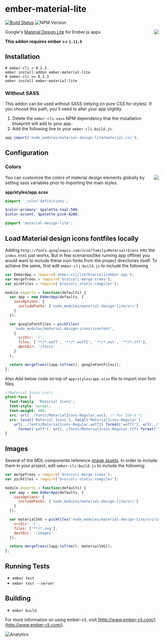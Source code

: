 # ember-material-lite

[![Build Status](https://travis-ci.org/mike-north/ember-material-lite.svg?branch=master)](https://travis-ci.org/mike-north/ember-material-lite)
![NPM Version](https://img.shields.io/npm/v/ember-material-lite.svg)

<img src="http://i57.tinypic.com/ic6cdy.png" align="right" />

Google's [Material Design Lite](http://www.getmdl.io/) for Ember.js apps

**This addon requires ember >= `1.11.0`**

## Installation

```
# ember-cli < 0.2.3
ember install:addon ember-material-lite
# ember-cli >= 0.2.3
ember install ember-material-lite
```

### Without SASS

This addon can be used without SASS (relying on pure CSS for styles). If you choose this path, you'll need to alter your app slightly.

1. Delete the `ember-cli-sass` NPM dependency that the installation blueprint will add to your app.
2. Add the following line to your `ember-cli-build.js`.

```js
app.import('node_modules/material-design-lite/material.css');
```

## Configuration

### Colors

<img src="http://i59.tinypic.com/ih4lro.png" align="right" />

You can customize the colors of material design elements globally by setting sass variables prior to importing the main styles.

**app/styles/app.scss**

```scss
@import '_color-definitions';

$color-primary: $palette-teal-500;
$color-accent: $palette-pink-A200;

@import 'material-design-lite';
```

## Load Material design icons fontfiles locally

Adding `http://fonts.googleapis.com/icon?family=Material+Icons` into the `index.html` just works.
But in few scenarios(like running app offline) you would want to include these icon fonts from the project directories itself.
To achieve the same, first edit `ember-cli-build.js` to include the following

```js
var EmberApp = require('ember-cli/lib/broccoli/ember-app');
var mergeTrees = require('broccoli-merge-trees');
var pickFiles = require('broccoli-static-compiler');

module.exports = function(defaults) {
  var app = new EmberApp(defaults, {
    sassOptions: {
      includePaths: ['node_modules/material-design-lite/src']
    }
  });

  var googleFontFiles = pickFiles(
    'node_modules/material-design-icons/iconfont',
    {
      srcDir: '/',
      files: ['**/*.woff', '**/*.woff2', '**/*.eot', '**/*.ttf'],
      destDir: '/fonts'
    }
  );

  return mergeTrees([app.toTree(), googleFontFiles]);
};
```

Also Add below code on top of `app/styles/app.scss` file to import icon font files.

```css
/*Material Icons css*/
@font-face {
  font-family: 'Material Icons';
  font-style: normal;
  font-weight: 400;
  src: url(../fonts/MaterialIcons-Regular.eot); /* For IE6-8 */
  src: local('Material Icons'), local('MaterialIcons-Regular'),
    url(../fonts/MaterialIcons-Regular.woff2) format('woff2'), url(../fonts/MaterialIcons-Regular.woff)
      format('woff'), url(../fonts/MaterialIcons-Regular.ttf) format('truetype');
}
```

## Images

Several of the MDL components reference [image assets](https://github.com/google/material-design-lite/tree/0566f444a8fbe5e92abe5deaae939a88ca35a2d5/src/images). In order to include them in your project, edit `ember-cli-build.js` to include the following:

```js
var mergeTrees = require('broccoli-merge-trees');
var pickFiles = require('broccoli-static-compiler');

module.exports = function(defaults) {
  var app = new EmberApp(defaults, {
    sassOptions: {
      includePaths: ['node_modules/material-design-lite/src']
    }
  });

  var materialSVG = pickFiles('node_modules/material-design-lite/src/images', {
    srcDir: '/',
    files: ['**/*.svg'],
    destDir: '/images'
  });

  return mergeTrees([app.toTree(), materialSVG]);
};
```

## Running Tests

- `ember test`
- `ember test --server`

## Building

- `ember build`

For more information on using ember-cli, visit [http://www.ember-cli.com/](http://www.ember-cli.com/).

![Analytics](https://ga-beacon.appspot.com/UA-66610985-1/mike-north/ember-material-lite/readme)

